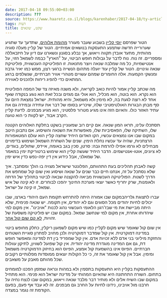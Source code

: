 ```yaml
---
date: 2017-04-18 09:55:00+03:00
description: ???
source: https://www.haaretz.co.il/blogs/karenhaber/2017-04-18/ty-article/0000017f-f8b1-d2d5-a9ff-f8bd44e10000
tags: דעות
title: שקט, שונאים
---
```


הטור שפרסם [יוסי קליין](/opinions/2017-04-12/ty-article-opinion/.premium/0000017f-e81f-da9b-a1ff-ec7f3da30000) בשבוע שעבר מעורר [מהומת אלוהים](/news/politics/2017-04-12/ty-article/0000017f-e7e2-da9b-a1ff-efef39140000), שתדעך עד שתגיע שערורייה חדשה שתמנע התעסקות בנושאים אמיתיים. הטור של קליין מעלה סוגיה מהותית, מתעד אובדן תקווה וייאוש, אך נבלע בסגנון ונשארנו עם דיון על חיזבאללה ומספריים. זה נוח. נוח לדבר על גבולות חופש הביטוי, על "הארץ" כבמה לשמאל הזוי, על אנטישמיות, כל מה שמלבה שנאה ויוצר מחנאות. זו הפוליטיקה העכשווית, פוליטיקת שנאה וגינויים. הטור של קליין עוד יועלה מתהום הנשייה ברגעי רצון, ממש כמו יאיר גרבוז ומנשקי הקמעות. אלה החומרים שמהם עשויים מטהרי אוויר חברתיים, שנשלפים ברגע המתאים כדי להפיג ריחות ולהכניס לאווירה. 

מה שכתב קליין אמור להיות כואב לקריאה, ולא משנה מאיזה צד של המפה הפוליטית הוא נקרא. הוא בוטה, הוא מכליל, הוא אולי גם מגזים ובכל זאת הוא נוגע בנקודה שאף אחד לא רוצה לגעת בה, לא מימין ולא משמאל, והיא מהותית. ישראל נמצאת היום על סף מבחן הבגרות האולטימטיבי שלה, שיכריע בסופו של דבר את עתידה ובמידה גם את עתיד האזור כולו. והאיום הזה אינו מגיע מטרור פלסטיני, הוא מגיע מבפנים. לדעת קליין הקרב אבוד, יש לקוות כי הוא טועה. 

תסתכלו עלינו, תראו המון שנאה. אם קיים רוב שמעוניין בשקט בחלקת האלוהים הקטנה שלו, השתיקה שלו, הפאסיביות שלו, מאפשרות את השנאה והשיסוע. אם נתבונן היטב במקום שבו אנו נמצאים עכשיו, הקו האדום היחיד שחצה קליין הוא עולם המטאפורות הרצחניות, שהיה עד עכשיו נחלת הימין. שנים של השחרת השמאל ושימוש בדימויים מבחילים לא גרמו אפילו להרמת גבה: סרטן, סכין בגב באומה, איידס, שתולים, בוגדים, לא ציונים, אוטו-אנטישמים. הדבר היחיד שעשה קליין הוא שימוש ברטוריקת ימין במאמר של שמאלני, אבל כידוע אין דין יפה-נפש כדין איש ימין. 

קשה לאבחן תהליכים בעת התהוותם, הפלונטר שישראל מצויה בו הולך ומסתבך. איך שלא נסתכל על זה, אנחנו חיים כבר שנים על שנאה ושיסוע ואין שום קול שמחפש את הדרך לשנות. הפוליטיקה העכשווית מביאה להקצנה שבאה לביטוי בתהליך של הדתה ולאומנות, שרק יחריף כאשר יוצאי מערכת החינוך יהפכו לבוחרים. זו לא קינה של איש שמאל, זו קינה על ישראל. 

 עברו לתצוגת גלריהבמקום שבו אמורה היתה להתרחש תקומת העם היהודי בארצו, שבו יכולים לחיות יהודים מכל הסוגים וגם לא יהודים, אין תקומה. יש שנאה פנימית, שלא היתה מביישת את מי שבז'רגון הלאומי העכשווי נהוג לכנות "אויבינו". אין מקום למי שיהדותו אחרת, אין מקום למי שנחשב שמאל. במקום שבו יש פוליטיקה משסעת של זהויות, [לא קם שום קול אחר](/opinions/2017-04-17/ty-article-opinion/.premium/0000017f-e6f6-df2c-a1ff-fef751700000). 

אין שום קול שאומר שיש מקום לקליין כמו שיש מקום לשמעון ריקלין, כחלק מחופש ביטוי במדינה דמוקרטית. אין קול שמדבר דמוקרטיה ולכן מחויב לפתרון סוגיית השטחים והחזקת מיליוני בני אדם ללא זכויות אדם. אין קול שמפריד בין דת למדינה ומאפשר חופש דת, גם אם המדינה מוגדרת מדינה יהודית. אין קול שפועל לשוויון, לתיקון עוולות חברתיים. הפיוס אינו בהשמעת קול אמצע, הפיוס הוא בחיזוק הדמוקרטיה משמאל ומימין. אבל אין קול שאומר את זה, כי כל הקולות יוצאים ממוסדות מפלגתיים רקובים שכל מהותם מאבק על משאבים. 

ההתעסקות בקליין היא התעסקות בתסמין ולא במהות ונראה שמזמן הפכנו למומחים בתחום. השורה התחתונה היא שהאיום המהותי על מדינת ישראל הוא פנימי. הוא מתחיל במקום שבו השיח אלים ולא מותיר דבר מלבד שנאה וייאוש, במקום שבו לנצח נחיה על חרבנו מול אויבינו, נידונו לחיות על החרב גם מבפנים. זה לא עבד אף פעם, בפעם הקודמת זה נגמר במצדה.